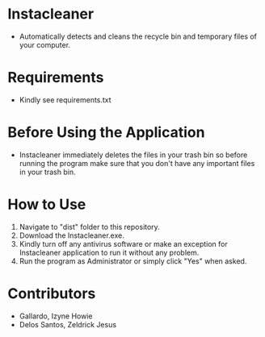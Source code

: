 # Instacleaner
- Automatically detects and cleans the recycle bin and temporary files of your computer.

# Requirements
- Kindly see requirements.txt

# Before Using the Application
- Instacleaner immediately deletes the files in your trash bin so before running the program make sure that you don't have any important files in your trash bin.

# How to Use
1. Navigate to "dist" folder to this repository.
2. Download the Instacleaner.exe.
3. Kindly turn off any antivirus software or make an exception for Instacleaner application to run it without any problem.
5. Run the program as Administrator or simply click "Yes" when asked.

# Contributors
- Gallardo, Izyne Howie
- Delos Santos, Zeldrick Jesus